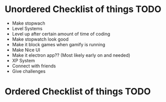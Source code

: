 # Unordered Checklist of things TODO

* Make stopwach
* Level Systems
* Level up after certain amount of time of coding
* Make stopwatch look good
* Make it block games when gamify is running
* Make Nice UI
* Make it electron app?? (Most likely early on and needed)
* XP System
* Connect with friends
* Give challenges


# Ordered Checklist of things TODO

